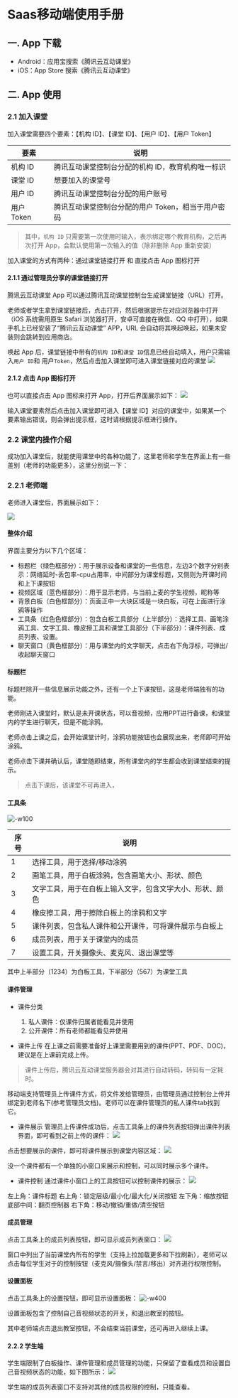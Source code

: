 # Saas移动端使用手册
## 一. App 下载
* Android：应用宝搜索《腾讯云互动课堂》
* iOS：App Store 搜索《腾讯云互动课堂》

## 二. App 使用
### 2.1 加入课堂
加入课堂需要四个要素：【机构 ID】、【课堂 ID】、【用户 ID】、【用户 Token】

要素 | 说明
--------- | ---------
机构 ID | 腾讯互动课堂控制台分配的机构 ID，教育机构唯一标识
课堂 ID | 想要加入的课堂号
用户 ID | 腾讯互动课堂控制台分配的用户账号
用户 Token | 腾讯互动课堂控制台分配的用户 Token，相当于用户密码

> 其中，`机构 ID` 只需要第一次使用时输入，表示绑定哪个教育机构，之后再次打开 App，会默认使用第一次输入的值（除非删除 App 重新安装）

加入课堂的方式有两种：通过课堂链接打开 和 直接点击 App 图标打开

#### 2.1.1 通过管理员分享的课堂链接打开
腾讯云互动课堂 App 可以通过腾讯互动课堂控制台生成课堂链接（URL）打开。

老师或者学生拿到课堂链接后，点击打开，然后根据提示在对应浏览器中打开（iOS 系统需用原生 Safari 浏览器打开，安卓可直接在微信、QQ 中打开），如果手机上已经安装了“腾讯云互动课堂” APP，URL 会自动将其唤起唤起，如果未安装则会跳转到应用商店。

唤起 App 后，课堂链接中带有的`机构 ID`和`课堂 ID`信息已经自动填入，用户只需输入`用户 ID`和 用户`Token`，然后点击加入课堂即可进入课堂链接对应的课堂
![](https://main.qcloudimg.com/raw/7b57c2bff7a4ec47d25b79a54fdc2540.png)

#### 2.1.2 点击 App 图标打开
也可以直接点击 App 图标来打开 App，打开后界面展示如下：
![](https://main.qcloudimg.com/raw/5025fbc7eff4dd02864c04bd88213387.png)

输入课堂要素然后点击加入课堂即可进入【课堂 ID】对应的课堂中，如果某一个要素输出错误，则会弹出提示框，这时请根据提示框进行操作。

### 2.2 课堂内操作介绍
成功加入课堂后，就能使用课堂中的各种功能了，这里老师和学生在界面上有一些差别（老师的功能更多），这里分别说一下：
### 2.2.1 老师端
老师进入课堂后，界面展示如下：

![](https://main.qcloudimg.com/raw/4ce7b6cbd97e94391398442e3881ae39.png)

#### 整体介绍
界面主要分为以下几个区域：

* 标题栏（绿色框部分）：用于展示设备和课堂的一些信息，左边3个数字分别表示：网络延时-丢包率-cpu占用率，中间部分为课堂标题，又侧则为开课时间和上下课按钮
* 视频区域（蓝色框部分）：用于显示老师，与当前上麦的学生视频，昵称等
* 背景白板（白色框部分）：页面正中一大块区域是一块白板，可在上面进行涂鸦等操作
* 工具条（红色色框部分）：包含白板工具部分（上半部分）：选择工具、画笔涂鸦工具、文字工具、橡皮擦工具和课堂工具部分（下半部分）：课件列表、成员列表、设置。
* 聊天窗口（黄色框部分）：用与课堂内的文字聊天，点击右下角浮标，可弹出/收起聊天窗口

#### 标题栏
标题栏除开一些信息展示功能之外，还有一个上下课按钮，这是老师端独有的功能。

老师刚进入课堂时，默认是未开课状态，可以音视频，应用PPT进行备课，和课堂内的学生进行聊天，但是不能涂鸦。

老师点击上课之后，会开始课堂计时，涂鸦功能按钮也会展现出来，老师即可开始涂鸦。

老师点击下课并确认后，课堂随即结束，所有课堂内的学生都会收到课堂结束的提示。

> 点击下课后，该课堂不可再进入，

#### 工具条
![-w100](https://main.qcloudimg.com/raw/61718e27dfdd735d1bd31c893669d4a7.png)

序号 | 说明
--------- | ---------
1 | 选择工具，用于选择/移动涂鸦
2 | 画笔工具，用于白板涂鸦，包含画笔大小、形状、颜色
3 | 文字工具，用于在白板上输入文字，包含文字大小、形状、颜色
4 | 橡皮擦工具，用于擦除白板上的涂鸦和文字
5 | 课件列表，包含私人课件和公开课件，可将课件展示与白板上
6 | 成员列表，用于关于课堂内的成员
7 | 设置工具，开关摄像头、麦克风、退出课堂等

其中上半部分（1234）为白板工具，下半部分（567）为课堂工具


#### 课件管理
* 课件分类
    1. 私人课件：仅课件归属者能看见并使用
    2. 公开课件：所有老师都能看见并使用

* 课件上传
在上课之前需要准备好上课里需要用到的课件(PPT、PDF、DOC)，建议是在上课前完成上传。
> 课件上传后，腾讯云互动课堂服务器会对其进行自动转码，转码有一定耗时。

移动端支持管理员上传课件方式，将文件发给管理员，由管理员通过控制台上传并绑定到老师名下(参考管理员文档)。老师可以在课件管理页的私人课件tab找到它。

* 课件展示
管理员上传课件成功后，点击工具条上的课件列表按钮弹出课件列表界面，即可看到之前上传的课件：
![](https://main.qcloudimg.com/raw/fc93a7af381ed96e65e5cef75e16aee8.png)

点击想要展示的课件，即可将课件展示到课堂内容区域：
![](https://main.qcloudimg.com/raw/9461a91016805a52738256499a6fadcb.png)

没一个课件都有一个单独的小窗口来展示和控制，可以同时展示多个课件。

* 课件控制
通过课件小窗口上的工具按钮可以控制课件的展示：
![](https://main.qcloudimg.com/raw/99ca1b3222bf5669b978430b39339991.png)

左上角：课件标题
右上角：锁定层级/最小化/最大化/关闭按钮
左下角：缩放按钮
底部中间：翻页控制器
右下角：移动/撤销/重做/清空按钮

#### 成员管理
点击工具条上的成员列表按钮，即可显示成员列表窗口：
![](https://main.qcloudimg.com/raw/696ab805539f0a3212c6d14c247b687a.png)

窗口中列出了当前课堂内所有的学生（支持上拉加载更多和下拉刷新），老师可以点击每位学生对于的控制按钮（麦克风/摄像头/禁言/移出）对齐进行权限控制。
#### 设置面板
点击工具条上的设置按钮，即可显示设置面板：
![-w400](https://main.qcloudimg.com/raw/96860d62c2caa32d4461f15df7731780.png)

设置面板包含了控制自己音视频状态的开关，和退出教室的按钮。

其中老师端点击退出教室按钮，不会结束当前课堂，还可再进入继续上课。

#### 2.2.2 学生端
学生端限制了白板操作、课件管理和成员管理的功能，只保留了查看成员和设置自己音视频状态的功能，如下图所示：
![](https://main.qcloudimg.com/raw/4fe49522bc0d8415b4adae24f0571ed3.png)

学生端的成员列表窗口不支持对其他的成员权限的控制，只能查看。